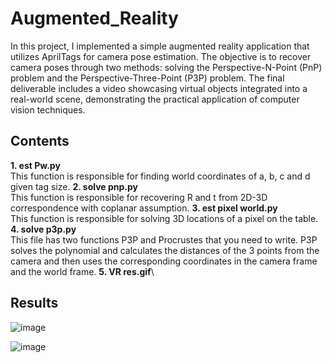 # Augmented_Reality

In this project, I implemented a simple augmented reality application that utilizes AprilTags for camera pose estimation. The objective is to recover camera poses through two methods: solving the Perspective-N-Point (PnP) problem and the Perspective-Three-Point (P3P) problem. The final deliverable includes a video showcasing virtual objects integrated into a real-world scene, demonstrating the practical application of computer vision techniques.

## Contents

**1. est Pw.py**\
This function is responsible for finding world coordinates of a, b, c and d given tag size.
**2. solve pnp.py**\
This function is responsible for recovering R and t from 2D-3D correspondence with coplanar assumption.
**3. est pixel world.py**\
This function is responsible for solving 3D locations of a pixel on the table.
**4. solve p3p.py**\
This file has two functions P3P and Procrustes that you need to write. P3P solves the polynomial and calculates the distances of the 3 points from the camera and then uses the corresponding coordinates in the camera frame and the world frame.
**5. VR res.gif**\

## Results
   ![image](https://github.com/user-attachments/assets/704bf49d-b6b2-496e-b90e-a8e515be75b9)

   ![image](https://github.com/user-attachments/assets/b7658ad8-2fa6-417e-8bbf-996b50d06b55)

